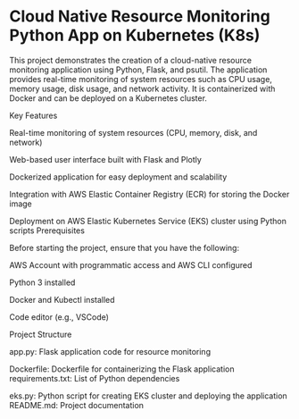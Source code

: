 # Cloud Native Resource Monitoring Python App on Kubernetes (K8s)

This project demonstrates the creation of a cloud-native resource monitoring application using Python, Flask, and psutil. The application provides real-time monitoring of system resources such as CPU usage, memory usage, disk usage, and network activity. It is containerized with Docker and can be deployed on a Kubernetes cluster.

Key Features

Real-time monitoring of system resources (CPU, memory, disk, and network)

Web-based user interface built with Flask and Plotly

Dockerized application for easy deployment and scalability

Integration with AWS Elastic Container Registry (ECR) for storing the Docker image

Deployment on AWS Elastic Kubernetes Service (EKS) cluster using Python scripts
Prerequisites

Before starting the project, ensure that you have the following:

AWS Account with programmatic access and AWS CLI configured

Python 3 installed

Docker and Kubectl installed

Code editor (e.g., VSCode)

Project Structure

app.py: Flask application code for resource monitoring

Dockerfile: Dockerfile for containerizing the Flask application
requirements.txt: List of Python dependencies

eks.py: Python script for creating EKS cluster and deploying the application
README.md: Project documentation

